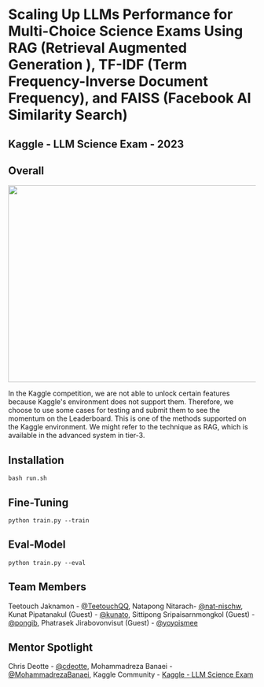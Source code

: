 # Scaling Up LLMs Performance for Multi-Choice Science Exams Using RAG (Retrieval Augmented Generation ), TF-IDF (Term Frequency-Inverse Document Frequency), and FAISS (Facebook AI Similarity Search)
## Kaggle - LLM Science Exam - 2023 
## Overall
<img src="asset/simple_pipeline_unlocked.png" width="1200" height="400">

In the Kaggle competition, we are not able to unlock certain features because Kaggle's environment does not support them. Therefore, we choose to use some cases for testing and submit them to see the momentum on the Leaderboard. This is one of the methods supported on the Kaggle environment. We might refer to the technique as RAG, which is available in the advanced system in tier-3.

## Installation
```
bash run.sh
```
## Fine-Tuning
```
python train.py --train
```
## Eval-Model
```
python train.py --eval
```

## Team Members
Teetouch Jaknamon - [@TeetouchQQ](https://github.com/TeetouchQQ), Natapong Nitarach- [@nat-nischw](https://github.com/nat-nischw), Kunat Pipatanakul (Guest) - [@kunato](https://github.com/kunato), Sittipong Sripaisarnmongkol (Guest) - [@pongib](https://github.com/pongib), Phatrasek Jirabovonvisut (Guest) - [@yoyoismee](https://github.com/yoyoismee)

## Mentor Spotlight
Chris Deotte - [@cdeotte](https://github.com/cdeotte), Mohammadreza Banaei - [@MohammadrezaBanaei](https://github.com/MohammadrezaBanaei), Kaggle Community - [Kaggle - LLM Science Exam](https://www.kaggle.com/competitions/kaggle-llm-science-exam/discussion?sort=votes)

